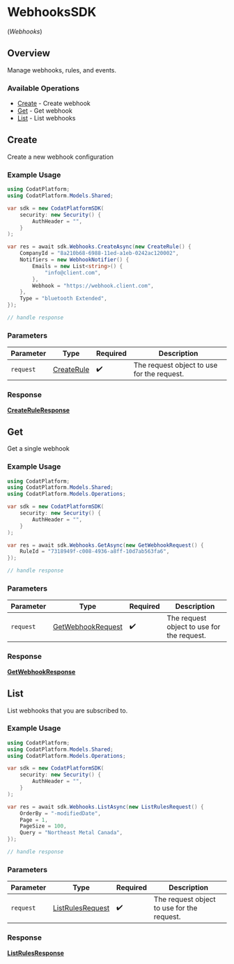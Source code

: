 # WebhooksSDK
(*Webhooks*)

## Overview

Manage webhooks, rules, and events.

### Available Operations

* [Create](#create) - Create webhook
* [Get](#get) - Get webhook
* [List](#list) - List webhooks

## Create

Create a new webhook configuration

### Example Usage

```csharp
using CodatPlatform;
using CodatPlatform.Models.Shared;

var sdk = new CodatPlatformSDK(
    security: new Security() {
        AuthHeader = "",
    }
);

var res = await sdk.Webhooks.CreateAsync(new CreateRule() {
    CompanyId = "8a210b68-6988-11ed-a1eb-0242ac120002",
    Notifiers = new WebhookNotifier() {
        Emails = new List<string>() {
            "info@client.com",
        },
        Webhook = "https://webhook.client.com",
    },
    Type = "bluetooth Extended",
});

// handle response
```

### Parameters

| Parameter                                       | Type                                            | Required                                        | Description                                     |
| ----------------------------------------------- | ----------------------------------------------- | ----------------------------------------------- | ----------------------------------------------- |
| `request`                                       | [CreateRule](../../models/shared/CreateRule.md) | :heavy_check_mark:                              | The request object to use for the request.      |


### Response

**[CreateRuleResponse](../../models/operations/CreateRuleResponse.md)**


## Get

Get a single webhook

### Example Usage

```csharp
using CodatPlatform;
using CodatPlatform.Models.Shared;
using CodatPlatform.Models.Operations;

var sdk = new CodatPlatformSDK(
    security: new Security() {
        AuthHeader = "",
    }
);

var res = await sdk.Webhooks.GetAsync(new GetWebhookRequest() {
    RuleId = "7318949f-c008-4936-a8ff-10d7ab563fa6",
});

// handle response
```

### Parameters

| Parameter                                                         | Type                                                              | Required                                                          | Description                                                       |
| ----------------------------------------------------------------- | ----------------------------------------------------------------- | ----------------------------------------------------------------- | ----------------------------------------------------------------- |
| `request`                                                         | [GetWebhookRequest](../../models/operations/GetWebhookRequest.md) | :heavy_check_mark:                                                | The request object to use for the request.                        |


### Response

**[GetWebhookResponse](../../models/operations/GetWebhookResponse.md)**


## List

List webhooks that you are subscribed to.

### Example Usage

```csharp
using CodatPlatform;
using CodatPlatform.Models.Shared;
using CodatPlatform.Models.Operations;

var sdk = new CodatPlatformSDK(
    security: new Security() {
        AuthHeader = "",
    }
);

var res = await sdk.Webhooks.ListAsync(new ListRulesRequest() {
    OrderBy = "-modifiedDate",
    Page = 1,
    PageSize = 100,
    Query = "Northeast Metal Canada",
});

// handle response
```

### Parameters

| Parameter                                                       | Type                                                            | Required                                                        | Description                                                     |
| --------------------------------------------------------------- | --------------------------------------------------------------- | --------------------------------------------------------------- | --------------------------------------------------------------- |
| `request`                                                       | [ListRulesRequest](../../models/operations/ListRulesRequest.md) | :heavy_check_mark:                                              | The request object to use for the request.                      |


### Response

**[ListRulesResponse](../../models/operations/ListRulesResponse.md)**

